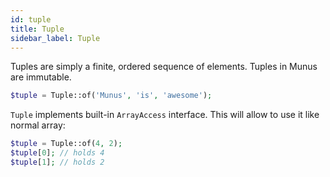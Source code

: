 ```yaml
---
id: tuple
title: Tuple
sidebar_label: Tuple
---
```


Tuples are simply a finite, ordered sequence of elements. Tuples in Munus are immutable.

```php
$tuple = Tuple::of('Munus', 'is', 'awesome');
```

`Tuple` implements built-in `ArrayAccess` interface. This will allow to use it like normal array:

```php
$tuple = Tuple::of(4, 2);
$tuple[0]; // holds 4
$tuple[1]; // holds 2
``` 

 

